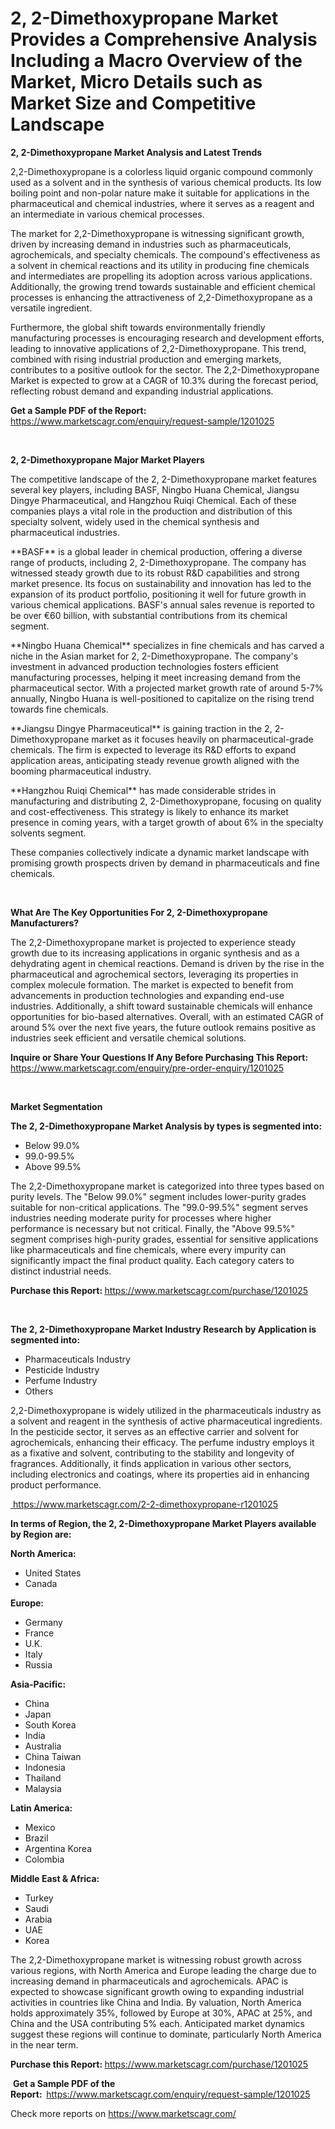<p><h1>2, 2-Dimethoxypropane Market Provides a Comprehensive Analysis Including a Macro Overview of the Market, Micro Details such as Market Size and Competitive Landscape</h1></p><p><strong>2, 2-Dimethoxypropane Market Analysis and Latest Trends</strong></p>
<p><p>2,2-Dimethoxypropane is a colorless liquid organic compound commonly used as a solvent and in the synthesis of various chemical products. Its low boiling point and non-polar nature make it suitable for applications in the pharmaceutical and chemical industries, where it serves as a reagent and an intermediate in various chemical processes.</p><p>The market for 2,2-Dimethoxypropane is witnessing significant growth, driven by increasing demand in industries such as pharmaceuticals, agrochemicals, and specialty chemicals. The compound's effectiveness as a solvent in chemical reactions and its utility in producing fine chemicals and intermediates are propelling its adoption across various applications. Additionally, the growing trend towards sustainable and efficient chemical processes is enhancing the attractiveness of 2,2-Dimethoxypropane as a versatile ingredient.</p><p>Furthermore, the global shift towards environmentally friendly manufacturing processes is encouraging research and development efforts, leading to innovative applications of 2,2-Dimethoxypropane. This trend, combined with rising industrial production and emerging markets, contributes to a positive outlook for the sector. The 2,2-Dimethoxypropane Market is expected to grow at a CAGR of 10.3% during the forecast period, reflecting robust demand and expanding industrial applications.</p></p>
<p><strong>Get a Sample PDF of the Report:&nbsp;</strong> <a href="https://www.marketscagr.com/enquiry/request-sample/1201025?utm_campaign=2304&utm_medium=2&utm_source=Github&utm_content=ia&utm_term=22032025&utm_id=2-2-dimethoxypropane">https://www.marketscagr.com/enquiry/request-sample/1201025</a></p>
<p>&nbsp;</p>
<p><strong>2, 2-Dimethoxypropane Major Market Players</strong></p>
<p><p>The competitive landscape of the 2, 2-Dimethoxypropane market features several key players, including BASF, Ningbo Huana Chemical, Jiangsu Dingye Pharmaceutical, and Hangzhou Ruiqi Chemical. Each of these companies plays a vital role in the production and distribution of this specialty solvent, widely used in the chemical synthesis and pharmaceutical industries.</p><p>**BASF** is a global leader in chemical production, offering a diverse range of products, including 2, 2-Dimethoxypropane. The company has witnessed steady growth due to its robust R&D capabilities and strong market presence. Its focus on sustainability and innovation has led to the expansion of its product portfolio, positioning it well for future growth in various chemical applications. BASF's annual sales revenue is reported to be over €60 billion, with substantial contributions from its chemical segment.</p><p>**Ningbo Huana Chemical** specializes in fine chemicals and has carved a niche in the Asian market for 2, 2-Dimethoxypropane. The company's investment in advanced production technologies fosters efficient manufacturing processes, helping it meet increasing demand from the pharmaceutical sector. With a projected market growth rate of around 5-7% annually, Ningbo Huana is well-positioned to capitalize on the rising trend towards fine chemicals.</p><p>**Jiangsu Dingye Pharmaceutical** is gaining traction in the 2, 2-Dimethoxypropane market as it focuses heavily on pharmaceutical-grade chemicals. The firm is expected to leverage its R&D efforts to expand application areas, anticipating steady revenue growth aligned with the booming pharmaceutical industry.</p><p>**Hangzhou Ruiqi Chemical** has made considerable strides in manufacturing and distributing 2, 2-Dimethoxypropane, focusing on quality and cost-effectiveness. This strategy is likely to enhance its market presence in coming years, with a target growth of about 6% in the specialty solvents segment.</p><p>These companies collectively indicate a dynamic market landscape with promising growth prospects driven by demand in pharmaceuticals and fine chemicals.</p></p>
<p>&nbsp;</p>
<p><strong>What Are The Key Opportunities For 2, 2-Dimethoxypropane Manufacturers?</strong></p>
<p><p>The 2,2-Dimethoxypropane market is projected to experience steady growth due to its increasing applications in organic synthesis and as a dehydrating agent in chemical reactions. Demand is driven by the rise in the pharmaceutical and agrochemical sectors, leveraging its properties in complex molecule formation. The market is expected to benefit from advancements in production technologies and expanding end-use industries. Additionally, a shift toward sustainable chemicals will enhance opportunities for bio-based alternatives. Overall, with an estimated CAGR of around 5% over the next five years, the future outlook remains positive as industries seek efficient and versatile chemical solutions.</p></p>
<p><strong>Inquire or Share Your Questions If Any Before Purchasing This Report:</strong> <a href="https://www.marketscagr.com/enquiry/pre-order-enquiry/1201025?utm_campaign=2304&utm_medium=2&utm_source=Github&utm_content=ia&utm_term=22032025&utm_id=2-2-dimethoxypropane">https://www.marketscagr.com/enquiry/pre-order-enquiry/1201025</a></p>
<p>&nbsp;</p>
<p><strong>Market Segmentation</strong></p>
<p><strong>The 2, 2-Dimethoxypropane Market Analysis by types is segmented into:</strong></p>
<p><ul><li>Below 99.0%</li><li>99.0-99.5%</li><li>Above 99.5%</li></ul></p>
<p><p>The 2,2-Dimethoxypropane market is categorized into three types based on purity levels. The "Below 99.0%" segment includes lower-purity grades suitable for non-critical applications. The "99.0-99.5%" segment serves industries needing moderate purity for processes where higher performance is necessary but not critical. Finally, the "Above 99.5%" segment comprises high-purity grades, essential for sensitive applications like pharmaceuticals and fine chemicals, where every impurity can significantly impact the final product quality. Each category caters to distinct industrial needs.</p></p>
<p><strong>Purchase this Report:&nbsp;</strong><a href="https://www.marketscagr.com/purchase/1201025?utm_campaign=2304&utm_medium=2&utm_source=Github&utm_content=ia&utm_term=22032025&utm_id=2-2-dimethoxypropane">https://www.marketscagr.com/purchase/1201025</a></p>
<p>&nbsp;</p>
<p><strong>The 2, 2-Dimethoxypropane Market Industry Research by Application is segmented into:</strong></p>
<p><ul><li>Pharmaceuticals Industry</li><li>Pesticide Industry</li><li>Perfume Industry</li><li>Others</li></ul></p>
<p><p>2,2-Dimethoxypropane is widely utilized in the pharmaceuticals industry as a solvent and reagent in the synthesis of active pharmaceutical ingredients. In the pesticide sector, it serves as an effective carrier and solvent for agrochemicals, enhancing their efficacy. The perfume industry employs it as a fixative and solvent, contributing to the stability and longevity of fragrances. Additionally, it finds application in various other sectors, including electronics and coatings, where its properties aid in enhancing product performance.</p></p>
<p><a href="https://www.marketscagr.com/2-2-dimethoxypropane-r1201025?utm_campaign=2304&utm_medium=2&utm_source=Github&utm_content=ia&utm_term=22032025&utm_id=2-2-dimethoxypropane">&nbsp;https://www.marketscagr.com/2-2-dimethoxypropane-r1201025</a></p>
<p><strong>In terms of Region, the 2, 2-Dimethoxypropane Market Players available by Region are:</strong></p>
<p>
    <p> <strong> North America: </strong>
        <ul>
            <li>United States</li>
            <li>Canada</li>
        </ul>
        </p> 
    <p> <strong> Europe: </strong>
        <ul>
            <li>Germany</li>
            <li>France</li>
            <li>U.K.</li>
            <li>Italy</li>
            <li>Russia</li>
        </ul>
        </p> 
    <p> <strong> Asia-Pacific: </strong>
        <ul>
            <li>China</li>
            <li>Japan</li>
            <li>South Korea</li>
            <li>India</li>
            <li>Australia</li>
            <li>China Taiwan</li>
            <li>Indonesia</li>
            <li>Thailand</li>
            <li>Malaysia</li>
        </ul>
        </p> 
    <p> <strong> Latin America: </strong>
        <ul>
            <li>Mexico</li>
            <li>Brazil</li>
            <li>Argentina Korea</li>
            <li>Colombia</li>
        </ul>
        </p> 
    <p> <strong> Middle East & Africa: </strong>
        <ul>
            <li>Turkey</li>
            <li>Saudi</li>
            <li>Arabia</li>
            <li>UAE</li>
            <li>Korea</li>
        </ul>
    </p>
    </p>
<p><p>The 2,2-Dimethoxypropane market is witnessing robust growth across various regions, with North America and Europe leading the charge due to increasing demand in pharmaceuticals and agrochemicals. APAC is expected to showcase significant growth owing to expanding industrial activities in countries like China and India. By valuation, North America holds approximately 35%, followed by Europe at 30%, APAC at 25%, and China and the USA contributing 5% each. Anticipated market dynamics suggest these regions will continue to dominate, particularly North America in the near term.</p></p>
<p><strong>Purchase this Report: </strong><a href="https://www.marketscagr.com/purchase/1201025?utm_campaign=2304&utm_medium=2&utm_source=Github&utm_content=ia&utm_term=22032025&utm_id=2-2-dimethoxypropane">https://www.marketscagr.com/purchase/1201025</a></p>
<p>&nbsp;<strong>Get a Sample PDF of the Report:&nbsp;&nbsp;</strong><a href="https://www.marketscagr.com/enquiry/request-sample/1201025?utm_campaign=2304&utm_medium=2&utm_source=Github&utm_content=ia&utm_term=22032025&utm_id=2-2-dimethoxypropane">https://www.marketscagr.com/enquiry/request-sample/1201025</a></p>
<p><strong></strong></p>
<p>Check more reports on <a href="https://www.marketscagr.com/?utm_campaign=2304&utm_medium=2&utm_source=Github&utm_content=ia&utm_term=22032025&utm_id=2-2-dimethoxypropane">https://www.marketscagr.com/</a></p>